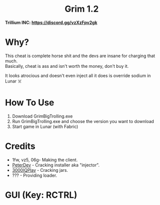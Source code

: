 <h1 align="center">Grim 1.2</h1>

**Trillium INC: https://discord.gg/vzXzFpv2gk**

# Why?
This cheat is complete horse shit and the devs are insane for charging that much. <br>
Basically, cheat is ass and isn't worth the money, don't buy it.

It looks atrocious and doesn't even inject all it does is override sodium in Lunar ☠️

[3000IQPlayA]: https://github.com/3000IQPlay
[addressnoppingA]: https://github.com/addressnopping

# How To Use
1. Download GrimBigTrolling.exe
2. Run GrimBigTrolling.exe and choose the version you want to download
3. Start game in Lunar (with Fabric)

# Credits
- 1fw, vz5, 06g- Making the client.
- [PeterDev][addressnoppingA] - Cracking installer aka "injector".
- [3000IQPlay][3000IQPlayA] - Cracking jars.
- ??? - Providing loader.

# GUI (Key: RCTRL)
